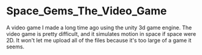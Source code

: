 # Space_Gems_The_Video_Game
A video game I made a long time ago using the unity 3d game engine. The video game is pretty difficult, and it simulates motion in space if space were 2D. It won't let me upload all of the files because it's too large of a game it seems.
